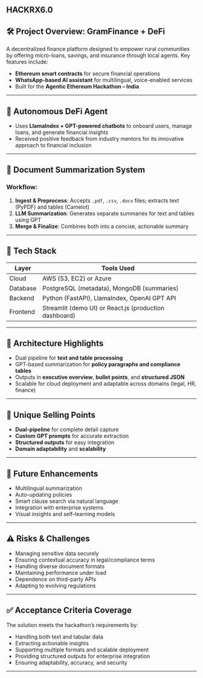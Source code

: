 HACKRX6.0
---

## 🛠️ Project Overview: GramFinance + DeFi

A decentralized finance platform designed to empower rural communities by offering micro-loans, savings, and insurance through local agents. Key features include:
- **Ethereum smart contracts** for secure financial operations
- **WhatsApp-based AI assistant** for multilingual, voice-enabled services
- Built for the **Agentic Ethereum Hackathon – India**

---

## 🤖 Autonomous DeFi Agent

- Uses **LlamaIndex + GPT-powered chatbots** to onboard users, manage loans, and generate financial insights
- Received positive feedback from industry mentors for its innovative approach to financial inclusion

---

## 📄 Document Summarization System

### Workflow:
1. **Ingest & Preprocess**: Accepts `.pdf`, `.csv`, `.docx` files; extracts text (PyPDF) and tables (Camelot)
2. **LLM Summarization**: Generates separate summaries for text and tables using GPT
3. **Merge & Finalize**: Combines both into a concise, actionable summary

---

## 🧰 Tech Stack

| Layer       | Tools Used                                                                 |
|-------------|-----------------------------------------------------------------------------|
| Cloud       | AWS (S3, EC2) or Azure                                                      |
| Database    | PostgreSQL (metadata), MongoDB (summaries)                                 |
| Backend     | Python (FastAPI), LlamaIndex, OpenAI GPT API                               |
| Frontend    | Streamlit (demo UI) or React.js (production dashboard)                     |

---

## 🧬 Architecture Highlights

- Dual pipeline for **text and table processing**
- GPT-based summarization for **policy paragraphs and compliance tables**
- Outputs in **executive overview**, **bullet points**, and **structured JSON**
- Scalable for cloud deployment and adaptable across domains (legal, HR, finance)

---

## 🌟 Unique Selling Points

- **Dual-pipeline** for complete detail capture
- **Custom GPT prompts** for accurate extraction
- **Structured outputs** for easy integration
- **Domain adaptability** and **scalability**

---

## 🚀 Future Enhancements

- Multilingual summarization
- Auto-updating policies
- Smart clause search via natural language
- Integration with enterprise systems
- Visual insights and self-learning models

---

## ⚠️ Risks & Challenges

- Managing sensitive data securely
- Ensuring contextual accuracy in legal/compliance terms
- Handling diverse document formats
- Maintaining performance under load
- Dependence on third-party APIs
- Adapting to evolving regulations

---

## ✅ Acceptance Criteria Coverage

The solution meets the hackathon’s requirements by:
- Handling both text and tabular data
- Extracting actionable insights
- Supporting multiple formats and scalable deployment
- Providing structured outputs for enterprise integration
- Ensuring adaptability, accuracy, and security

---
